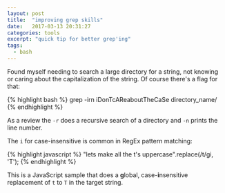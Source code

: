 ```yaml
---
layout: post
title:  "improving grep skills"
date:   2017-03-13 20:31:27
categories: tools
excerpt: "quick tip for better grep'ing"
tags:
  - bash
---
```


Found myself needing to search a large directory for a string, not knowing or caring about the capitalization of the string.  Of course there's a flag for that:

{% highlight bash %}
grep -irn iDonTcAReaboutTheCaSe directory_name/
{% endhighlight %}

As a review the `-r` does a recursive search of a directory and `-n` prints the line number.

The `i` for case-insensitive is common in RegEx pattern matching:

{% highlight javascript %}
"lets make all the t's uppercase".replace(/t/gi, 'T');
{% endhighlight %}

This is a JavaScript sample that does a **g**lobal, case-**i**nsensitive replacement of `t` to `T` in the target string.
